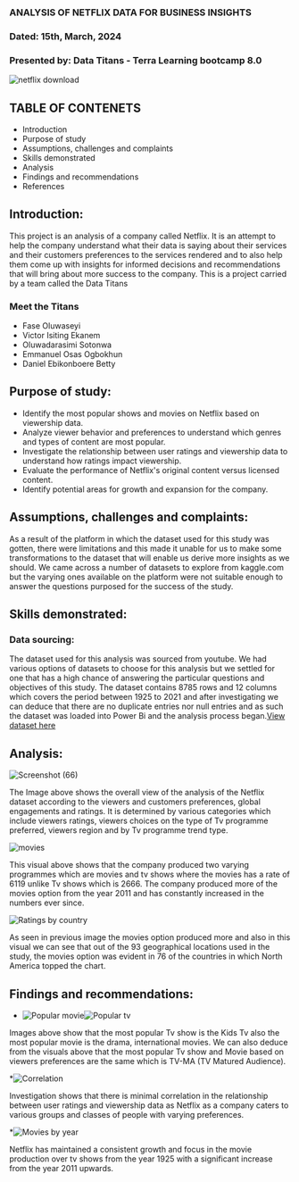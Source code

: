 ### ANALYSIS OF NETFLIX DATA FOR BUSINESS INSIGHTS 
### Dated:  15th, March, 2024
### Presented by: Data Titans - Terra Learning bootcamp 8.0  


![netflix download](https://github.com/SEYI-FASE/Data-Titans/assets/134503256/64ea7837-bdf8-4dae-882b-ca75bf76a4dc)  


## TABLE OF CONTENETS
* Introduction
* Purpose of study
* Assumptions, challenges and complaints
* Skills demonstrated
* Analysis
* Findings and recommendations
* References


## Introduction:
This project is an analysis of a company called Netflix. It is an attempt to help the company understand what their data is saying about their services and their customers preferences to the services rendered and to also help them come up with insights for informed decisions and recommendations that will bring about more success to the company. This is a project carried by a team called the Data Titans

### Meet the Titans
  * Fase Oluwaseyi
  * Victor Isiting Ekanem
  * Oluwadarasimi Sotonwa
  * Emmanuel Osas Ogbokhun
  * Daniel Ebikonboere Betty
    

## Purpose of study:
* Identify the most popular shows and movies on Netflix based on viewership data.
* Analyze viewer behavior and preferences to understand which genres and types of content are most popular.
* Investigate the relationship between user ratings and viewership data to understand how ratings impact 
  viewership.
* Evaluate the performance of Netflix's original content versus licensed content.
* Identify potential areas for growth and expansion for the company.
  

## Assumptions, challenges and complaints:
  As a result of the platform in which the dataset used for this study was gotten, there were limitations and this made it unable for us to make some transformations to the dataset that will enable us derive more insights as we should. We came across a number of datasets to explore from kaggle.com but the varying ones available on the platform were not suitable enough to answer the questions purposed for the success of the study.
  

## Skills demonstrated:

### Data sourcing:
The dataset used for this analysis was sourced from youtube. We had various options of datasets to choose for this analysis but we settled for one that has a high chance of answering the particular questions and objectives of this study. The dataset contains 8785 rows and 12 columns which covers the period between 1925 to 2021 and after investigating we can deduce that there are no duplicate entries nor null entries and as such the dataset was loaded into Power Bi and the analysis process began.[View dataset here](https://github.com/SEYI-FASE/Data-Titans/files/14607466/netflix_titles.csv)


## Analysis:
![Screenshot (66)](https://github.com/SEYI-FASE/Data-Titans/assets/134503256/f7284229-129c-43dd-82c1-a9bac3113c28)

The Image above shows the overall view of the analysis of the Netflix dataset according to the viewers and customers preferences, global engagements and ratings. It is determined by various categories which include viewers ratings, viewers choices on the type of Tv programme preferred, viewers region and by Tv programme trend type.


![movies](https://github.com/SEYI-FASE/Data-Titans/assets/134503256/b0a610b4-0bfc-46de-91a4-465b25a2264a)

This visual above shows that the company produced two varying programmes which are movies and tv shows where the movies has a rate of 6119 unlike Tv shows which is 2666. The company produced more of the movies option from the year 2011 and has constantly increased in the numbers ever since.


![Ratings by country](https://github.com/SEYI-FASE/Data-Titans/assets/134503256/f0d0bfd5-6e46-4abe-a955-77b17576a93c)

As seen in previous image the movies option produced more and also in this visual we can see that out of the 93 geographical locations used in the study, the movies option was evident in 76 of the countries in which North America topped the chart.


## Findings and recommendations:
* ![Popular movie](https://github.com/SEYI-FASE/Data-Titans/assets/134503256/f673b810-728e-471f-936b-a1b0148f7fcd)![Popular tv ](https://github.com/SEYI-FASE/Data-Titans/assets/134503256/b19a9c03-b952-47f5-a9e1-08c6ca42f670)


Images above show that the most popular Tv show is the Kids Tv also the most popular movie is the drama, international movies. We can also deduce from the visuals above that the most popular Tv show and Movie based on viewers preferences are the same  which is TV-MA (TV Matured Audience).


*![Correlation](https://github.com/SEYI-FASE/Data-Titans/assets/134503256/895ea954-ee2c-42cb-bded-ae0ea1af9693)

Investigation shows that there is minimal correlation in the relationship between user ratings and viewership data as Netflix as a company caters to various groups and classes of people with varying preferences.

*![Movies by year](https://github.com/SEYI-FASE/Data-Titans/assets/134503256/0f055197-6799-4c5a-9344-763e603232d8)

Netflix has maintained a consistent growth and focus in the movie production over tv shows from the year 1925 with a significant increase from the year 2011 upwards.


